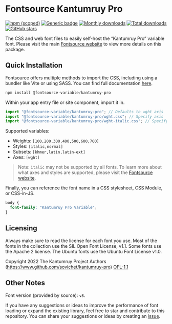 # Fontsource Kantumruy Pro

[![npm (scoped)](https://img.shields.io/npm/v/@fontsource-variable/kantumruy-pro?color=brightgreen)](https://www.npmjs.com/package/@fontsource-variable/kantumruy-pro) [![Generic badge](https://img.shields.io/badge/fontsource-passing-brightgreen)](https://github.com/fontsource/fontsource) [![Monthly downloads](https://badgen.net/npm/dm/@fontsource-variable/kantumruy-pro)](https://github.com/fontsource/fontsource) [![Total downloads](https://badgen.net/npm/dt/@fontsource-variable/kantumruy-pro)](https://github.com/fontsource/fontsource) [![GitHub stars](https://img.shields.io/github/stars/fontsource/fontsource.svg?style=social&label=Star)](https://github.com/fontsource/fontsource/stargazers)

The CSS and web font files to easily self-host the “Kantumruy Pro” variable font. Please visit the main [Fontsource website](https://fontsource.org/fonts/kantumruy-pro) to view more details on this package.

## Quick Installation

Fontsource offers multiple methods to import the CSS, including using a bundler like Vite or using SASS. You can find full documentation [here](https://fontsource.org/docs/getting-started/introduction).

```javascript
npm install @fontsource-variable/kantumruy-pro
```

Within your app entry file or site component, import it in.

```javascript
import "@fontsource-variable/kantumruy-pro"; // Defaults to wght axis
import "@fontsource-variable/kantumruy-pro/wght.css"; // Specify axis
import "@fontsource-variable/kantumruy-pro/wght-italic.css"; // Specify axis and style
```

Supported variables:
- Weights: `[100,200,300,400,500,600,700]`
- Styles: `[italic,normal]`
- Subsets: `[khmer,latin,latin-ext]`
- Axes: `[wght]`

> Note: `italic` may not be supported by all fonts. To learn more about what axes and styles are supported, please visit the [Fontsource website](https://fontsource.org/fonts/kantumruy-pro).

Finally, you can reference the font name in a CSS stylesheet, CSS Module, or CSS-in-JS.

```css
body {
  font-family: "Kantumruy Pro Variable";
}
```

## Licensing
Always make sure to read the license for each font you use. Most of the fonts in the collection use the SIL Open Font License, v1.1. Some fonts use the Apache 2 license. The Ubuntu fonts use the Ubuntu Font License v1.0.

Copyright 2022 The Kantumruy Project Authors (https://www.github.com/sovichet/kantumruy-pro)
[OFL-1.1](http://scripts.sil.org/OFL)

## Other Notes
Font version (provided by source): `v8`.

If you have any suggestions or ideas to improve the performance of font loading or expand the existing library, feel free to star and contribute to this repository. You can share your suggestions or ideas by creating an [issue](https://github.com/fontsource/fontsource/issues).